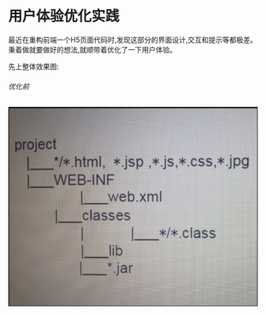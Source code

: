 # 用户体验优化实践

最近在重构前端一个H5页面代码时,发现这部分的界面设计,交互和提示等都极差。秉着做就要做好的想法,就顺带着优化了一下用户体验。

先上整体效果图:

###### 优化前

![优化前1](https://github.com/StrongDwarf/learning-notes/blob/master/public/img/J2EE%E9%A1%B9%E7%9B%AE%E7%BB%93%E6%9E%84%E5%9B%BE.png?raw=true "J2EE项目结构图")